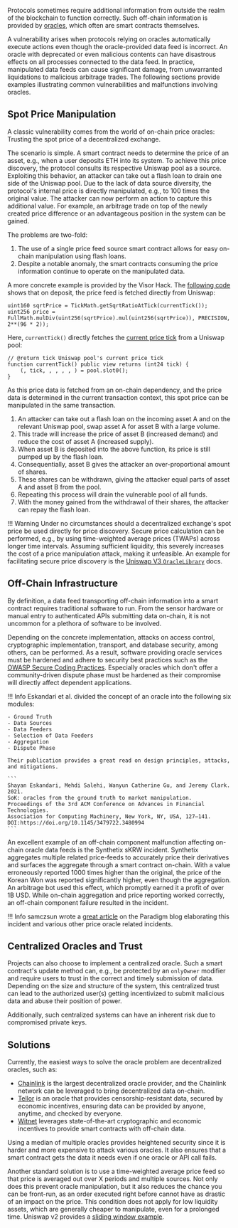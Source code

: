 Protocols sometimes require additional information from outside the realm of the blockchain to function correctly.
Such off-chain information is provided by [oracles](https://ethereum.org/en/developers/docs/oracles/), which often are smart contracts themselves.

A vulnerability arises when protocols relying on oracles automatically execute actions even though the oracle-provided data feed is incorrect.
An oracle with deprecated or even malicious contents can have disastrous effects on all processes connected to the data feed.
In practice, manipulated data feeds can cause significant damage, from unwarranted liquidations to malicious arbitrage trades.
The following sections provide examples illustrating common vulnerabilities and malfunctions involving oracles.


## Spot Price Manipulation

A classic vulnerability comes from the world of on-chain price oracles: Trusting the spot price of a decentralized exchange.

The scenario is simple. A smart contract needs to determine the price of an asset, e.g., when a user deposits ETH into its system.
To achieve this price discovery, the protocol consults its respective Uniswap pool as a source.
Exploiting this behavior, an attacker can take out a flash loan to drain one side of the Uniswap pool.
Due to the lack of data source diversity, the protocol's internal price is directly manipulated, e.g., to 100 times the original value.
The attacker can now perform an action to capture this additional value.
For example, an arbitrage trade on top of the newly created price difference or an advantageous position in the system can be gained.

The problems are two-fold:

1. The use of a single price feed source smart contract allows for easy on-chain manipulation using flash loans.
2. Despite a notable anomaly, the smart contracts consuming the price information continue to operate on the manipulated data.

A more concrete example is provided by the Visor Hack.
The [following code](https://github.com/VisorFinance/hypervisor/blob/e772228ed5e27239161c3173c550265b5548e9f5/contracts/Hypervisor.sol#L102-L103) shows that on deposit, the price feed is fetched directly from Uniswap:

```solidity
uint160 sqrtPrice = TickMath.getSqrtRatioAtTick(currentTick());
uint256 price = FullMath.mulDiv(uint256(sqrtPrice).mul(uint256(sqrtPrice)), PRECISION, 2**(96 * 2));
```

Here, `currentTick()` directly fetches the [current price tick](https://github.com/VisorFinance/hypervisor/blob/e772228ed5e27239161c3173c550265b5548e9f5/contracts/Hypervisor.sol#L515-L518) from a Uniswap pool:

```solidity
// @return tick Uniswap pool's current price tick
function currentTick() public view returns (int24 tick) {
    (, tick, , , , , ) = pool.slot0();
}
```

As this price data is fetched from an on-chain dependency, and the price data is determined in the current transaction context, this spot price can be manipulated in the same transaction.

1. An attacker can take out a flash loan on the incoming asset A and on the relevant Uniswap pool, swap asset A for asset B with a large volume.
2. This trade will increase the price of asset B (increased demand) and reduce the cost of asset A (increased supply).
3. When asset B is deposited into the above function, its price is still pumped up by the flash loan.
4. Consequentially, asset B gives the attacker an over-proportional amount of shares.
5. These shares can be withdrawn, giving the attacker equal parts of asset A and asset B from the pool.
6. Repeating this process will drain the vulnerable pool of all funds.
7. With the money gained from the withdrawal of their shares, the attacker can repay the flash loan.

!!! Warning
    Under no circumstances should a decentralized exchange's spot price be used directly for price discovery.
    Secure price calculation can be performed, e.g., by using time-weighted average prices (TWAPs) across longer time intervals.
    Assuming sufficient liquidity, this severely increases the cost of a price manipulation attack, making it unfeasible.
    An example for facilitating secure price discovery is the [Uniswap V3 `OracleLibrary`](https://docs.uniswap.org/protocol/reference/periphery/libraries/OracleLibrary) docs.


## Off-Chain Infrastructure

By definition, a data feed transporting off-chain information into a smart contract requires traditional software to run.
From the sensor hardware or manual entry to authenticated APIs submitting data on-chain, it is not uncommon for a plethora of software to be involved.

Depending on the concrete implementation, attacks on access control, cryptographic implementation, transport, and database security, among others, can be performed.
As a result, software providing oracle services must be hardened and adhere to security best practices such as the [OWASP Secure Coding Practices](https://owasp.org/www-project-secure-coding-practices-quick-reference-guide/migrated_content).
Especially oracles which don't offer a community-driven dispute phase must be hardened as their compromise will directly affect dependent applications.

!!! Info
    Eskandari et al. divided the concept of an oracle into the following six modules:

    - Ground Truth
    - Data Sources
    - Data Feeders
    - Selection of Data Feeders
    - Aggregation
    - Dispute Phase

    Their publication provides a great read on design principles, attacks, and mitigations.

    ```
    Shayan Eskandari, Mehdi Salehi, Wanyun Catherine Gu, and Jeremy Clark. 2021.
    SoK: oracles from the ground truth to market manipulation.
    Proceedings of the 3rd ACM Conference on Advances in Financial Technologies.
    Association for Computing Machinery, New York, NY, USA, 127–141.
    DOI:https://doi.org/10.1145/3479722.3480994
    ```

An excellent example of an off-chain component malfunction affecting on-chain oracle data feeds is the Synthetix sKRW incident.
Synthetix aggregates multiple related price-feeds to accurately price their derivatives and surfaces the aggregate through a smart contract on-chain.
With a value erroneously reported 1000 times higher than the original, the price of the Korean Won was reported significantly higher, even though the aggregation.
An arbitrage bot used this effect, which promptly earned it a profit of over 1B USD.
While on-chain aggregation and price reporting worked correctly, an off-chain component failure resulted in the incident.

!!! Info
    samczsun wrote a [great article](https://www.paradigm.xyz/2020/11/so-you-want-to-use-a-price-oracle) on the Paradigm blog elaborating this incident and various other price oracle related incidents.


## Centralized Oracles and Trust

Projects can also choose to implement a centralized oracle.
Such a smart contract's update method can, e.g., be protected by an `onlyOwner` modifier and require users to trust in the correct and timely submission of data.
Depending on the size and structure of the system, this centralized trust can lead to the authorized user(s) getting incentivized to submit malicious data and abuse their position of power.

Additionally, such centralized systems can have an inherent risk due to compromised private keys.


## Solutions

Currently, the easiest ways to solve the oracle problem are decentralized oracles, such as:

* [Chainlink](https://chain.link/) is the largest decentralized oracle provider, and the Chainlink network can be leveraged to bring decentralized data on-chain.
* [Tellor](https://tellor.io/) is an oracle that provides censorship-resistant data, secured by economic incentives, ensuring data can be provided by anyone, anytime, and checked by everyone.
* [Witnet](https://witnet.io/) leverages state-of-the-art cryptographic and economic incentives to provide smart contracts with off-chain data.

Using a median of multiple oracles provides heightened security since it is harder and more expensive to attack various oracles.
It also ensures that a smart contract gets the data it needs even if one oracle or API call fails. 

Another standard solution is to use a time-weighted average price feed so that price is averaged out
over X periods and multiple sources.
Not only does this prevent oracle manipulation, but it also reduces the chance you can be front-run, as an order executed right before cannot have as drastic of an impact on the price.
This condition does not apply for low liquidity assets, which are generally cheaper to manipulate, even for a prolonged time.
Uniswap v2 provides a [sliding window example](https://github.com/Uniswap/v2-periphery/blob/2efa12e0f2d808d9b49737927f0e416fafa5af68/contracts/examples/ExampleSlidingWindowOracle.sol).
